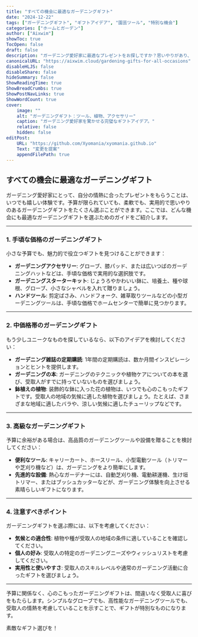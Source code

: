 ```yaml
---
title: "すべての機会に最適なガーデニングギフト"
date: "2024-12-22"
tags: ["ガーデニングギフト", "ギフトアイデア", "園芸ツール", "特別な機会"]
categories: ["ホームとガーデン"]
author: ["Aixwim"]
showToc: true
TocOpen: false
draft: false
description: "ガーデニング愛好家に最適なプレゼントをお探しですか？思いやりがあり、手頃な価格のガーデニングギフトアイデアをご紹介します。"
canonicalURL: "https://aixwim.cloud/gardening-gifts-for-all-occasions"
disableHLJS: false
disableShare: false
hideSummary: false
ShowReadingTime: true
ShowBreadCrumbs: true
ShowPostNavLinks: true
ShowWordCount: true
cover:
    image: ""
    alt: "ガーデニングギフト：ツール、植物、アクセサリー"
    caption: "ガーデニング愛好家を驚かせる完璧なギフトアイデア。"
    relative: false
    hidden: false
editPost:
    URL: "https://github.com/Xyomania/xyomania.github.io"
    Text: "変更を提案"
    appendFilePath: true
---
```


## すべての機会に最適なガーデニングギフト  

ガーデニング愛好家にとって、自分の情熱に合ったプレゼントをもらうことは、いつでも嬉しい体験です。予算が限られていても、柔軟でも、実用的で思いやりのあるガーデニングギフトをたくさん選ぶことができます。ここでは、どんな機会にも最適なガーデニングギフトを選ぶためのガイドをご紹介します。  

---

### 1. **手頃な価格のガーデニングギフト**  

小さな予算でも、魅力的で役立つギフトを見つけることができます：  
- **ガーデニングアクセサリー**: グローブ、膝パッド、または広いつばのガーデニングハットなどは、手頃な価格で実用的な選択肢です。  
- **ガーデニングスターターキット**: じょうろやかわいい鉢に、培養土、種や球根、グローブ、小さなシャベルを入れて贈りましょう。  
- **ハンドツール**: 剪定ばさみ、ハンドフォーク、雑草取りツールなどの小型ガーデニングツールは、手頃な価格でホームセンターで簡単に見つかります。  

---

### 2. **中価格帯のガーデニングギフト**  

もう少しユニークなものを探しているなら、以下のアイデアを検討してください：  
- **ガーデニング雑誌の定期購読**: 1年間の定期購読は、数か月間インスピレーションとヒントを提供します。  
- **ガーデニングの本**: ガーデニングのテクニックや植物ケアについての本を選び、受取人がすでに持っていないものを選びましょう。  
- **鉢植えの植物**: 装飾的な鉢に入った花の植物は、いつでも心のこもったギフトです。受取人の地域の気候に適した植物を選びましょう。たとえば、さまざまな地域に適したバラや、涼しい気候に適したチューリップなどです。  

---

### 3. **高級なガーデニングギフト**  

予算に余裕がある場合は、高品質のガーデニングツールや設備を贈ることを検討してください：  
- **便利なツール**: キャリーカート、ホースリール、小型電動ツール（トリマーや芝刈り機など）は、ガーデニングをより簡単にします。  
- **先進的な設備**: 熱心なガーデナーには、自動芝刈り機、電動耕運機、生け垣トリマー、またはブッシュカッターなどが、ガーデニング体験を向上させる素晴らしいギフトになります。  

---

### 4. **注意すべきポイント**  

ガーデニングギフトを選ぶ際には、以下を考慮してください：  
- **気候との適合性**: 植物や種が受取人の地域の条件に適していることを確認してください。  
- **個人の好み**: 受取人の特定のガーデニングニーズやウィッシュリストを考慮してください。  
- **実用性と使いやすさ**: 受取人のスキルレベルや通常のガーデニング活動に合ったギフトを選びましょう。  

---

予算に関係なく、心のこもったガーデニングギフトは、間違いなく受取人に喜びをもたらします。シンプルなグローブでも、高性能なガーデニングツールでも、受取人の情熱を考慮していることを示すことで、ギフトが特別なものになります。  

素敵なギフト選びを！
